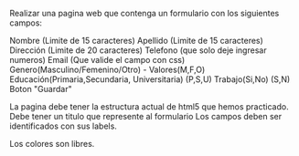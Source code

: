 Realizar una pagina web que contenga un formulario con los siguientes campos:

Nombre (Limite de 15 caracteres)
Apellido (Limite de 15 caracteres)
Dirección (Limite de 20 caracteres)
Telefono (que solo deje ingresar numeros)
Email (Que valide el campo con css)
Genero(Masculino/Femenino/Otro) - Valores(M,F,O)
Educación(Primaria,Secundaria, Universitaria) (P,S,U)
Trabajo(Si,No) (S,N)
Boton "Guardar"

La pagina debe tener la estructura actual de html5 que hemos practicado.
Debe tener un titulo que represente al formulario
Los campos deben ser identificados con sus labels.

Los colores son libres.
